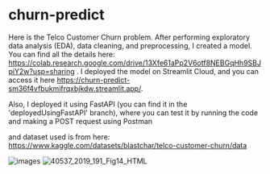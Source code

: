 # churn-predict
Here is the Telco Customer Churn problem. After performing exploratory data analysis (EDA), data cleaning, and preprocessing, I created a model. You can find all the details here: https://colab.research.google.com/drive/13Xfe61aPp2V6otf8NEBGqHh9SBJpiY2w?usp=sharing . I deployed the model on Streamlit Cloud, and you can access it here https://churn-predict-sm36f4vfbukmifrqxbjkdw.streamlit.app/.

Also, I deployed it using FastAPI (you can find it in the 'deployedUsingFastAPI' branch), where you can test it by running the code and making a POST request using Postman

and dataset used is from here: https://www.kaggle.com/datasets/blastchar/telco-customer-churn/data

![images](https://github.com/Raoufbendii/churn-predict/assets/125738804/2e9521c8-c360-4128-8abb-e8692bf20b3c)
![40537_2019_191_Fig14_HTML](https://github.com/Raoufbendii/churn-predict/assets/125738804/6e1a7725-b8ce-4b79-8415-296b7341db5b)
